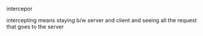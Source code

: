 intercepor

intercepting means staying b/w server and client and seeing all the request that goes to the server
